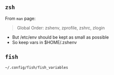 ## `zsh`

From `man` page:

> Global Order: zshenv, zprofile, zshrc, zlogin

- But /etc/env should be kept as small as possible
- So keep vars in $HOME/.zshenv

## `fish`

`~/.config/fish/fish_variables`
